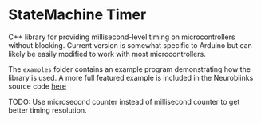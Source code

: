 StateMachine Timer
===========
C++ library for providing millisecond-level timing on microcontrollers without blocking. Current version is somewhat specific to Arduino but can likely be easily modified to work with most microcontrollers.

The `examples` folder contains an example program demonstrating how the library is used. A more full featured example is included in the Neuroblinks source code [here](https://github.com/sheiney/neuroblinks/tree/state_machine/arduino/private/firmware)

TODO: Use microsecond counter instead of millisecond counter to get better timing resolution. 
